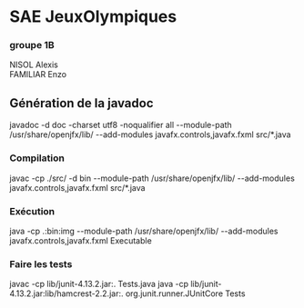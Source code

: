 # SAE JeuxOlympiques

### groupe 1B

NISOL Alexis  
FAMILIAR Enzo


## Génération de la javadoc
javadoc -d doc -charset utf8 -noqualifier all --module-path /usr/share/openjfx/lib/ --add-modules javafx.controls,javafx.fxml src/*.java

### Compilation
javac -cp ./src/ -d bin --module-path /usr/share/openjfx/lib/ --add-modules javafx.controls,javafx.fxml src/*.java

### Exécution
java -cp .:bin:img --module-path /usr/share/openjfx/lib/ --add-modules javafx.controls,javafx.fxml Executable

### Faire les tests
javac -cp lib/junit-4.13.2.jar:. Tests.java
java -cp lib/junit-4.13.2.jar:lib/hamcrest-2.2.jar:. org.junit.runner.JUnitCore Tests
